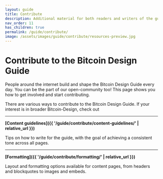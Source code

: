 ```yaml
---
layout: guide
title: Contribute
description: Additional material for both readers and writers of the guide.
nav_order: 11
has_children: true
permalink: /guide/contribute/
image: /assets/images/guide/contribute/resources-preview.jpg
---
```


# Contribute to the Bitcoin Design Guide

People around the internet build and shape the Bitcoin Design Guide every day. You can be the part of our open-community too! This page shows you how to get involved and start contributing.

There are various ways to contribute to the Bitcoin Design Guide. If your interest is in broader Bitcoin-Design, check out

---

**[Content guidelines]({{ '/guide/contribute/content-guidelines/' | relative_url }})**

Tips on how to write for the guide, with the goal of achieving a consistent tone across all pages.

---

**[Formatting]({{ '/guide/contribute/formatting/' | relative_url }})**

Layout and formatting options available for content pages, from headers and blockquotes to images and embeds.
